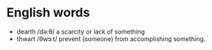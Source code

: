 # English words

* dearth /də:θ/ a scarcity or lack of something
* thwart /θwɔ:t/ prevent (someone) from accomplishing something.